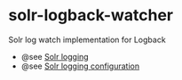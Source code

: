 solr-logback-watcher
====================

Solr log watch implementation for Logback

- @see [Solr logging](https://wiki.apache.org/solr/SolrLogging)
- @see [Solr logging configuration](https://cwiki.apache.org/confluence/display/solr/Configuring+Logging)
